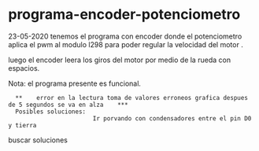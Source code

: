 # programa-encoder-potenciometro

23-05-2020
tenemos el programa con encoder donde el potenciometro aplica el pwm al modulo l298 para poder regular
la velocidad del motor .

luego el encoder leera los giros del motor por medio de la rueda con espacios.

Nota: el programa presente es funcional.
      
      **    error en la lectura toma de valores erroneos grafica despues de 5 segundos se va en alza    ***
      Posibles soluciones: 
                            Ir porvando con condensadores entre el pin D0 y tierra
                            
buscar soluciones
